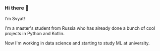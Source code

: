 ### Hi there 👋

I'm Svyat!

I'm a master's student from Russia who has already done a bunch of cool projects in Python and Kotlin.

Now I'm working in data science and starting to study ML at university. 
<!--
**Svyatocheck/Svyatocheck** is a ✨ _special_ ✨ repository because its `README.md` (this file) appears on your GitHub profile.

Here are some ideas to get you started:

- 🔭 I’m currently working on ...
- 🌱 I’m currently learning ...
- 👯 I’m looking to collaborate on ...
- 🤔 I’m looking for help with ...
- 💬 Ask me about ...
- 📫 How to reach me: ...
- 😄 Pronouns: ...
- ⚡ Fun fact: ...
-->
